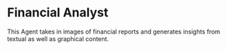 # Financial Analyst

This Agent takes in images of financial reports and generates insights from textual as well as graphical content.

